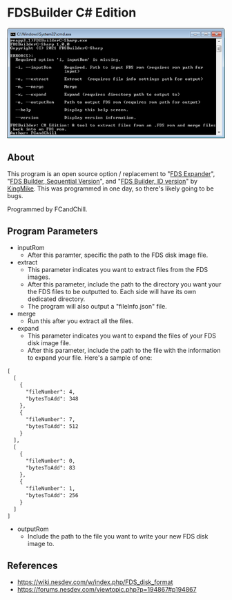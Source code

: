 # FDSBuilder C# Edition

![picture](fdsbuilder.png)

## About

This program is an open source option / replacement to "[FDS Expander](https://www.romhacking.net/utilities/702/)", "[FDS Builder, Sequential Version](https://www.romhacking.net/utilities/747/)", and "[FDS Builder, ID version](https://www.romhacking.net/utilities/302/)" by [KingMike](https://www.romhacking.net/community/76/). This was programmed in one day, so there's likely going to be bugs.

Programmed by FCandChill.

## Program Parameters

* inputRom
    * After this paramter, specific the path to the FDS disk image file.
* extract
    * This parameter indicates you want to extract files from the FDS images.
    * After this parameter, include the path to the directory you want your the FDS files to be outputted to. Each side will have its own dedicated directory.
    * The program will also output a "fileInfo.json" file. 
* merge
    * Run this after you extract all the files.
* expand
    * This parameter indicates you want to expand the files of your FDS  disk image file.
    * After this parameter, include the path to the file with the information to expand your file. Here's a sample of one:
  
```
[
  [
    {
      "fileNumber": 4,
      "bytesToAdd": 348
    },
    {
      "fileNumber": 7,
      "bytesToAdd": 512
    }
  ],
  [
    {
      "fileNumber": 0,
      "bytesToAdd": 83
    },
    {
      "fileNumber": 1,
      "bytesToAdd": 256
    }
  ]
]
```
* outputRom
    * Include the path to the file you want to write your new FDS disk image to.

## References
* https://wiki.nesdev.com/w/index.php/FDS_disk_format
* https://forums.nesdev.com/viewtopic.php?p=194867#p194867
